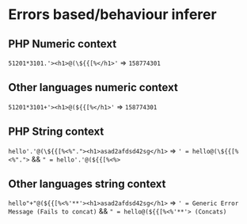 # Errors based/behaviour inferer

## PHP Numeric context

`51201*3101.'><h1>@(\${{[%</h1>'` => `158774301`

## Other languages numeric context

`51201*3101+'><h1>@(${{[%</h1>'` => `158774301`

## PHP String context

``hello'.'@(\${{[%<%"."><h1>asad2afdsd42sg</h1>`` => `' = hello@(\${{[%<%".">` && `" = hello'.'@(${{[%<%>`

## Other languages string context

`hello"+"@(${{[%<%'**'><h1>asad2afdsd42sg</h1>` => `' = Generic Error Message (Fails to concat)` && `" = hello@(${{[%<%'**'> (Concats)`